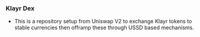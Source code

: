 ### Klayr Dex
- This is a repository setup from Uniswap V2 to exchange Klayr tokens to stable currencies then offramp these through USSD based mechanisms.
